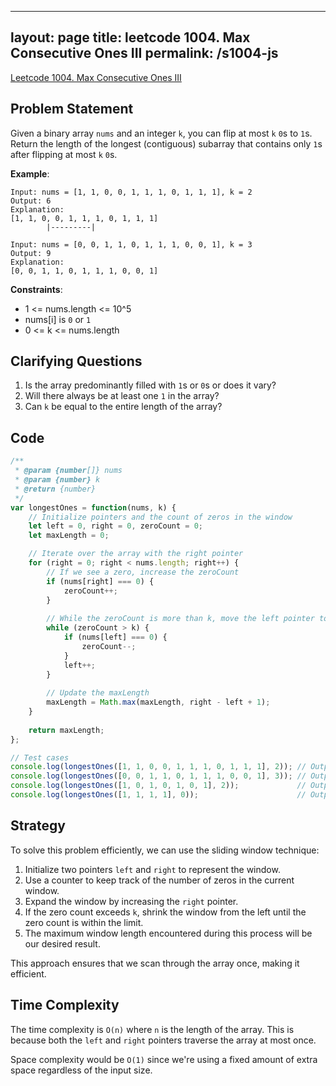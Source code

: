 
---
layout: page
title: leetcode 1004. Max Consecutive Ones III
permalink: /s1004-js
---
[Leetcode 1004. Max Consecutive Ones III](https://algoadvance.github.io/algoadvance/l1004)
## Problem Statement
Given a binary array `nums` and an integer `k`, you can flip at most `k` `0`s to `1`s. Return the length of the longest (contiguous) subarray that contains only `1`s after flipping at most `k` `0`s.

**Example**:
```plaintext
Input: nums = [1, 1, 0, 0, 1, 1, 1, 0, 1, 1, 1], k = 2
Output: 6
Explanation: 
[1, 1, 0, 0, 1, 1, 1, 0, 1, 1, 1]
        |---------|
        
Input: nums = [0, 0, 1, 1, 0, 1, 1, 1, 0, 0, 1], k = 3
Output: 9
Explanation: 
[0, 0, 1, 1, 0, 1, 1, 1, 0, 0, 1]
```

**Constraints**:
- 1 <= nums.length <= 10^5
- nums[i] is `0` or `1`
- 0 <= k <= nums.length

## Clarifying Questions
1. Is the array predominantly filled with `1`s or `0`s or does it vary?
2. Will there always be at least one `1` in the array?
3. Can `k` be equal to the entire length of the array?

## Code

```javascript
/**
 * @param {number[]} nums
 * @param {number} k
 * @return {number}
 */
var longestOnes = function(nums, k) {
    // Initialize pointers and the count of zeros in the window
    let left = 0, right = 0, zeroCount = 0;
    let maxLength = 0;

    // Iterate over the array with the right pointer
    for (right = 0; right < nums.length; right++) {
        // If we see a zero, increase the zeroCount
        if (nums[right] === 0) {
            zeroCount++;
        }
        
        // While the zeroCount is more than k, move the left pointer to reduce the zeroCount
        while (zeroCount > k) {
            if (nums[left] === 0) {
                zeroCount--;
            }
            left++;
        }
        
        // Update the maxLength
        maxLength = Math.max(maxLength, right - left + 1);
    }
    
    return maxLength;
};

// Test cases
console.log(longestOnes([1, 1, 0, 0, 1, 1, 1, 0, 1, 1, 1], 2)); // Output: 6
console.log(longestOnes([0, 0, 1, 1, 0, 1, 1, 1, 0, 0, 1], 3)); // Output: 9
console.log(longestOnes([1, 0, 1, 0, 1, 0, 1], 2));             // Output: 5
console.log(longestOnes([1, 1, 1, 1], 0));                      // Output: 4
```

## Strategy
To solve this problem efficiently, we can use the sliding window technique:
1. Initialize two pointers `left` and `right` to represent the window.
2. Use a counter to keep track of the number of zeros in the current window.
3. Expand the window by increasing the `right` pointer.
4. If the zero count exceeds `k`, shrink the window from the left until the zero count is within the limit.
5. The maximum window length encountered during this process will be our desired result.

This approach ensures that we scan through the array once, making it efficient.

## Time Complexity
The time complexity is `O(n)` where `n` is the length of the array. This is because both the `left` and `right` pointers traverse the array at most once.

Space complexity would be `O(1)` since we're using a fixed amount of extra space regardless of the input size.